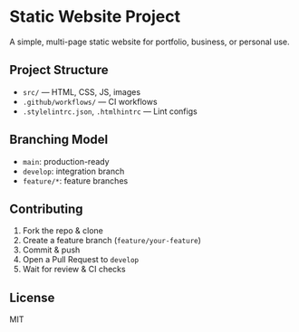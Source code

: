 # Static Website Project

A simple, multi-page static website for portfolio, business, or personal use.

## Project Structure

- `src/` — HTML, CSS, JS, images
- `.github/workflows/` — CI workflows
- `.stylelintrc.json`, `.htmlhintrc` — Lint configs

## Branching Model

- `main`: production-ready
- `develop`: integration branch
- `feature/*`: feature branches

## Contributing

1. Fork the repo & clone
2. Create a feature branch (`feature/your-feature`)
3. Commit & push
4. Open a Pull Request to `develop`
5. Wait for review & CI checks

## License

MIT
